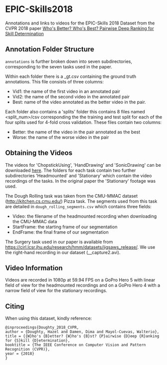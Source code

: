 # EPIC-Skills2018

Annotations and links to videos for the EPIC-Skills 2018 Dataset from the CVPR 2018 paper [Who's Better? Who's Best? Pairwise Deep Ranking for Skill Determination](https://openaccess.thecvf.com/content_cvpr_2018/html/Doughty_Whos_Better_Whos_CVPR_2018_paper.html)

## Annotation Folder Structure
`annotations` is further broken down into seven subdirectories, corresponding to the seven tasks used in the paper. 

Within each folder there is a <task>_gt.csv containing the ground truth annotations. This file consists of three columns:

* Vid1: the name of the first video in an annotated pair 
* Vid2: the name of the second video in the annotated pair
* Best: name of the video annotated as the better video in the pair.

Each folder also contains a 'splits' folder this contains 8 files named <task>_<split>_<split_num>/csv corresponding the the training and test split for each of the four splits used for 4-fold cross validation. These files contain two columns:

 * Better: the name of the video in the pair annotated as the best
 * Worse: the name of the worse video in the pair

## Obtaining the Videos
The videos for 'ChopstickUsing', 'HandDrawing' and 'SonicDrawing' can be downloaded [here](https://drive.google.com/file/d/1Ck-Dke5AcKMzKsedJfblRcTjSPBklo4P/view?usp=sharing). The folders for each task contain two further subdirectories 'Headmounted' and 'Stationary' which contain the video recordings of the tasks. In the original paper the 'Stationary' footage was used.

The Dough Rolling task was taken from the CMU-MMAC dataset (http://kitchen.cs.cmu.edu/) Pizza task.
The segments used from this task are detailed in `dough_rolling_segments.csv` which contains three fields: 

* Video: the filename of the headmounted recording when downloading the CMU-MMAC data
* StartFrame: the starting frame of our segmentation
* EndFrame: the final frame of our segmentation

The Surgery task used in our paper is available from https://cirl.lcsr.jhu.edu/research/hmm/datasets/jigsaws_release/. We use the right-hand recording in our dataset (<task>_<participant>_capture2.avi).

## Video Information
Videos are recorded in 1080p at 59.94 FPS on a GoPro Hero 5 with linear field of
view for the headmounted recordings and on a GoPro Hero 4 with a narrow field of view for the stationary recordings. 

## Citing
When using this dataset, kindly reference:

```
@inproceedings{Doughty_2018_CVPR,
author = {Doughty, Hazel and Damen, Dima and Mayol-Cuevas, Walterio},
title = {{W}ho's {B}etter? {W}ho's {B}st? {P}airwise {D}eep {R}anking for {S}kill {D}etermination},
booktitle = {The IEEE Conference on Computer Vision and Pattern Recognition (CVPR)},
year = {2018}
}
```
